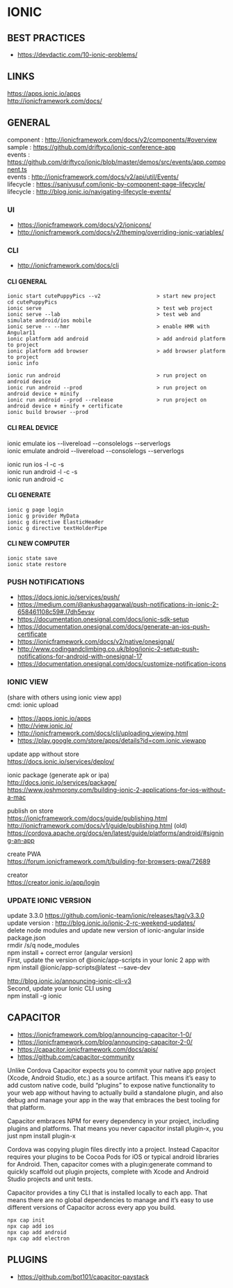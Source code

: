 # IONIC

## BEST PRACTICES

-   <https://devdactic.com/10-ionic-problems/>

## LINKS

<https://apps.ionic.io/apps>  
<http://ionicframework.com/docs/>

## GENERAL

component : <http://ionicframework.com/docs/v2/components/#overview>  
sample : <https://github.com/driftyco/ionic-conference-app>  
events : <https://github.com/driftyco/ionic/blob/master/demos/src/events/app.component.ts>  
events : <http://ionicframework.com/docs/v2/api/util/Events/>  
lifecycle : <https://saniyusuf.com/ionic-by-component-page-lifecycle/>  
lifecycle : <http://blog.ionic.io/navigating-lifecycle-events/>

### UI

-   <https://ionicframework.com/docs/v2/ionicons/> 
-   <http://ionicframework.com/docs/v2/theming/overriding-ionic-variables/> 

### CLI

-   <http://ionicframework.com/docs/cli>

#### CLI GENERAL

    ionic start cutePuppyPics --v2					> start new project   
    cd cutePuppyPics											 
    ionic serve										> test web project 
    ionic serve --lab								> test web and simulate android/ios mobile
    ionic serve -- --hmr                            > enable HMR with Angular11
    ionic platform add android						> add android platform to project 
    ionic platform add browser						> add browser platform to project 
    ionic info 

    ionic run android  								> run project on android device 
    ionic run android --prod 						> run project on android device + minify 
    ionic run android --prod --release				> run project on android device + minify + certificate
    ionic build browser --prod

#### CLI REAL DEVICE

ionic emulate ios --livereload --consolelogs --serverlogs  
ionic emulate android --livereload --consolelogs --serverlogs

ionic run ios -l -c -s  
ionic run android -l -c -s  
ionic run android -c

#### CLI GENERATE

    ionic g page login 
    ionic g provider MyData 
    ionic g directive ElasticHeader
    ionic g directive textHolderPipe

#### CLI NEW COMPUTER

    ionic state save
    ionic state restore

### PUSH NOTIFICATIONS

-   <https://docs.ionic.io/services/push/> 
-   <https://medium.com/@ankushaggarwal/push-notifications-in-ionic-2-658461108c59#.l7dh5evsv> 
-   <https://documentation.onesignal.com/docs/ionic-sdk-setup>
-   <https://documentation.onesignal.com/docs/generate-an-ios-push-certificate>
-   <https://ionicframework.com/docs/v2/native/onesignal/>
-   <http://www.codingandclimbing.co.uk/blog/ionic-2-setup-push-notifications-for-android-with-onesignal-17>
-   <https://documentation.onesignal.com/docs/customize-notification-icons>

### IONIC VIEW

(share with others using ionic view app)  
cmd: ionic upload

-   <https://apps.ionic.io/apps>
-   <http://view.ionic.io/>
-   <http://ionicframework.com/docs/cli/uploading_viewing.html>
-   <https://play.google.com/store/apps/details?id=com.ionic.viewapp>

update app without store  
<https://docs.ionic.io/services/deploy/>

ionic package (generate apk or ipa)  
<http://docs.ionic.io/services/package/>  
<https://www.joshmorony.com/building-ionic-2-applications-for-ios-without-a-mac>

publish on store  
<https://ionicframework.com/docs/guide/publishing.html>  
<http://ionicframework.com/docs/v1/guide/publishing.html> (old)  
<https://cordova.apache.org/docs/en/latest/guide/platforms/android/#signing-an-app>

create PWA  
<https://forum.ionicframework.com/t/building-for-browsers-pwa/72689>

creator  
<https://creator.ionic.io/app/login>

### UPDATE IONIC VERSION

update 3.3.0 <https://github.com/ionic-team/ionic/releases/tag/v3.3.0>  
update version : <http://blog.ionic.io/ionic-2-rc-weekend-updates/>  
delete node modules and update new version of ionic-angular inside package.json  
rmdir /s/q node_modules  
npm install + correct error (angular version)  
First, update the version of @ionic/app-scripts in your Ionic 2 app with  
npm install @ionic/app-scripts@latest --save-dev

<http://blog.ionic.io/announcing-ionic-cli-v3>  
Second, update your Ionic CLI using  
npm install -g ionic

## CAPACITOR

-   <https://ionicframework.com/blog/announcing-capacitor-1-0/>
-   <https://ionicframework.com/blog/announcing-capacitor-2-0/>
-   <https://capacitor.ionicframework.com/docs/apis/>
-   <https://github.com/capacitor-community>

Unlike Cordova Capacitor expects you to commit your native app project (Xcode, Android Studio, etc.) as a source artifact. This means it’s easy to add custom native code, build “plugins” to expose native functionality to your web app without having to actually build a standalone plugin, and also debug and manage your app in the way that embraces the best tooling for that platform.

Capacitor embraces NPM for every dependency in your project, including plugins and platforms. That means you never capacitor install plugin-x, you just npm install plugin-x

Cordova was copying plugin files directly into a project. Instead Capacitor requires your plugins to be Cocoa Pods for iOS or typical android libraries for Android. Then, capacitor comes with a plugin:generate command to quickly scaffold out plugin projects, complete with Xcode and Android Studio projects and unit tests.

Capacitor provides a tiny CLI that is installed locally to each app. That means there are no global dependencies to manage and it’s easy to use different versions of Capacitor across every app you build.

    npx cap init
    npx cap add ios
    npx cap add android
    npx cap add electron

## PLUGINS

-   <https://github.com/bot101/capacitor-paystack>
